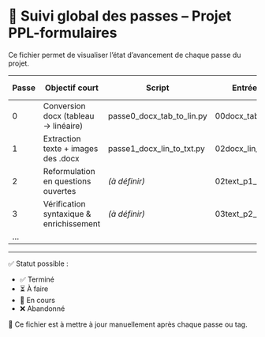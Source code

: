 # 🧭 Suivi global des passes – Projet PPL-formulaires

Ce fichier permet de visualiser l’état d’avancement de chaque passe du projet.

| Passe | Objectif court                           | Script                          | Entrée                         | Sortie                         | Version taguée | Statut     |
|-------|-------------------------------------------|----------------------------------|--------------------------------|--------------------------------|----------------|------------|
| 0     | Conversion docx (tableau → linéaire)     | passe0_docx_tab_to_lin.py       | 00docx_tab/                    | 01docx_lin_in/ + log/          | passe0-v1.03   | ✅ Terminé |
| 1     | Extraction texte + images des .docx       | passe1_docx_lin_to_txt.py       | 02docx_lin_out/                | 02text_p1_out/ + log/images/   | passe1-v2.65   | ✅ Terminé |
| 2     | Reformulation en questions ouvertes       | *(à définir)*                   | 02text_p1_out/                 | 03text_p2_out/                 | *(à définir)*  | ⏳ À faire |
| 3     | Vérification syntaxique & enrichissement  | *(à définir)*                   | 03text_p2_out/                 | 04text_p3_out/                 | *(à définir)*  | ⏳ À faire |
| …     |                                           |                                  |                                |                                |                |            |

---

✅ Statut possible :
- ✅ Terminé
- ⏳ À faire
- 🚧 En cours
- ❌ Abandonné

📝 Ce fichier est à mettre à jour manuellement après chaque passe ou tag.
